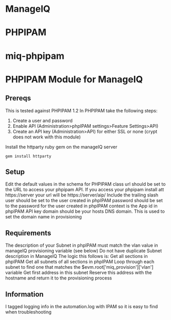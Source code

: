 # ManageIQ
# PHPIPAM
# miq-phpipam



# PHPIPAM Module for ManageIQ

## Prereqs

This is tested against PHPIPAM 1.2
In PHPIPAM take the following steps:
1. Create a user and password
2. Enable API (Administration>phpIPAM settings>Feature Settings>API)
3. Create an API key (Administration>API) for either SSL or none (crypt does not work with this module)

Install the httparty ruby gem on the manageIQ server

```
gem install httparty
```

## Setup

Edit the default values in the schema for PHPIPAM class
url should be set to the URL to access your phpipam API. If you access your phpipam install att https://server your url will be https://server/aip/ Include the trailing slash
user should be set to the user created in phpIPAM
password should be set to the password for the user created in phpIPAM
context is the App id in phpIPAM API key
domain should be your hosts DNS domain. This is used  to set the domain name in provisioning

## Requirements

The description of your Subnet in phpIPAM must match  the vlan value in manageIQ provisioning variable (see below)
Do not have duplicate Subnet description in ManageIQ
The logic this follows is:
Get all sections in phpIPAM
Get all subnets of all sections in phpIPAM
Loop through each subnet to find one that matches the $evm.root['miq_provision']['vlan'] variable
Get first address in this subnet
Reserve this address with the hostname and return it to the provisioning process

## Information

I tagged logging info in the automation.log with IPAM so it is easy to find when troubleshooting
